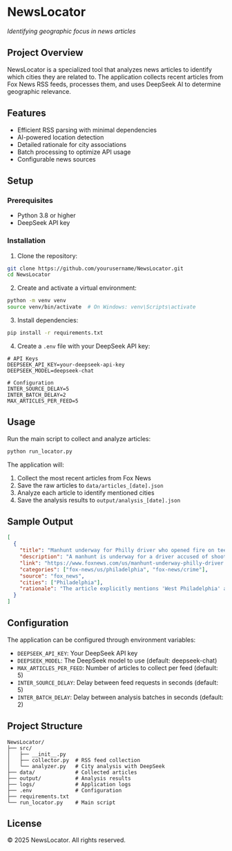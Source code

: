# NewsLocator

*Identifying geographic focus in news articles*

## Project Overview

NewsLocator is a specialized tool that analyzes news articles to identify which cities they are related to. The application collects recent articles from Fox News RSS feeds, processes them, and uses DeepSeek AI to determine geographic relevance.

## Features

- Efficient RSS parsing with minimal dependencies
- AI-powered location detection
- Detailed rationale for city associations
- Batch processing to optimize API usage
- Configurable news sources

## Setup

### Prerequisites

- Python 3.8 or higher
- DeepSeek API key

### Installation

1. Clone the repository:
```bash
git clone https://github.com/yourusername/NewsLocator.git
cd NewsLocator
```

2. Create and activate a virtual environment:
```bash
python -m venv venv
source venv/bin/activate  # On Windows: venv\Scripts\activate
```

3. Install dependencies:
```bash
pip install -r requirements.txt
```

4. Create a `.env` file with your DeepSeek API key:
```
# API Keys
DEEPSEEK_API_KEY=your-deepseek-api-key
DEEPSEEK_MODEL=deepseek-chat

# Configuration
INTER_SOURCE_DELAY=5
INTER_BATCH_DELAY=2
MAX_ARTICLES_PER_FEED=5
```

## Usage

Run the main script to collect and analyze articles:

```bash
python run_locator.py
```

The application will:
1. Collect the most recent articles from Fox News
2. Save the raw articles to `data/articles_[date].json`
3. Analyze each article to identify mentioned cities
4. Save the analysis results to `output/analysis_[date].json`

## Sample Output

```json
[
  {
    "title": "Manhunt underway for Philly driver who opened fire on teen",
    "description": "A manhunt is underway for a driver accused of shooting...",
    "link": "https://www.foxnews.com/us/manhunt-underway-philly-driver...",
    "categories": ["fox-news/us/philadelphia", "fox-news/crime"],
    "source": "fox_news",
    "cities": ["Philadelphia"],
    "rationale": "The article explicitly mentions 'West Philadelphia' as the location where the road rage incident occurred."
  }
]
```

## Configuration

The application can be configured through environment variables:

- `DEEPSEEK_API_KEY`: Your DeepSeek API key
- `DEEPSEEK_MODEL`: The DeepSeek model to use (default: deepseek-chat)
- `MAX_ARTICLES_PER_FEED`: Number of articles to collect per feed (default: 5)
- `INTER_SOURCE_DELAY`: Delay between feed requests in seconds (default: 5)
- `INTER_BATCH_DELAY`: Delay between analysis batches in seconds (default: 2)

## Project Structure

```
NewsLocator/
├── src/
│   ├── __init__.py
│   ├── collector.py  # RSS feed collection
│   └── analyzer.py   # City analysis with DeepSeek
├── data/             # Collected articles
├── output/           # Analysis results
├── logs/             # Application logs
├── .env              # Configuration
├── requirements.txt
└── run_locator.py    # Main script
```

## License

© 2025 NewsLocator. All rights reserved.
